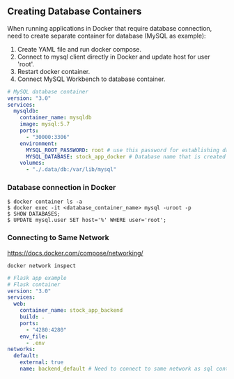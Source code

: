 ## Creating Database Containers

When running applications in Docker that require database connection, need to create separate container for database (MySQL as example):

1. Create YAML file and run docker compose.
2. Connect to mysql client directly in Docker and update host for user 'root'.
3. Restart docker container.
4. Connect MySQL Workbench to database container.

```yaml
# MySQL database container
version: "3.0"
services:
  mysqldb:
    container_name: mysqldb
    image: mysql:5.7
    ports:
      - "30000:3306"
    environment:
      MYSQL_ROOT_PASSWORD: root # use this password for establishing database connection
      MYSQL_DATABASE: stock_app_docker # Database name that is created
    volumes:
      - "./.data/db:/var/lib/mysql"
```

### Database connection in Docker

```console
$ docker container ls -a
$ docker exec -it <database_container_name> mysql -uroot -p
$ SHOW DATABASES;
$ UPDATE mysql.user SET host='%' WHERE user='root';
```

### Connecting to Same Network

https://docs.docker.com/compose/networking/

```
docker network inspect
```

```yaml
# Flask app example
# Flask container
version: "3.0"
services:
  web:
    container_name: stock_app_backend
    build: .
    ports:
      - "4280:4280"
    env_file:
      - .env
networks:
  default:
    external: true
    name: backend_default # Need to connect to same network as sql container
```
